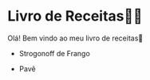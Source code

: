 # Livro de Receitas:man_cook:

Olá! Bem vindo ao meu livro de receitas:wave:

- Strogonoff de Frango 

- Pavê

  ​